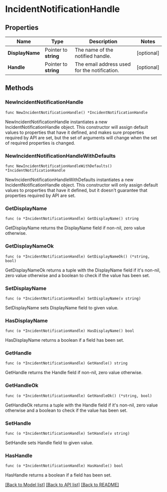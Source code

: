 # IncidentNotificationHandle

## Properties

| Name            | Type                  | Description                                  | Notes      |
| --------------- | --------------------- | -------------------------------------------- | ---------- |
| **DisplayName** | Pointer to **string** | The name of the notified handle.             | [optional] |
| **Handle**      | Pointer to **string** | The email address used for the notification. | [optional] |

## Methods

### NewIncidentNotificationHandle

`func NewIncidentNotificationHandle() *IncidentNotificationHandle`

NewIncidentNotificationHandle instantiates a new IncidentNotificationHandle object.
This constructor will assign default values to properties that have it defined,
and makes sure properties required by API are set, but the set of arguments
will change when the set of required properties is changed.

### NewIncidentNotificationHandleWithDefaults

`func NewIncidentNotificationHandleWithDefaults() *IncidentNotificationHandle`

NewIncidentNotificationHandleWithDefaults instantiates a new IncidentNotificationHandle object.
This constructor will only assign default values to properties that have it defined,
but it doesn't guarantee that properties required by API are set.

### GetDisplayName

`func (o *IncidentNotificationHandle) GetDisplayName() string`

GetDisplayName returns the DisplayName field if non-nil, zero value otherwise.

### GetDisplayNameOk

`func (o *IncidentNotificationHandle) GetDisplayNameOk() (*string, bool)`

GetDisplayNameOk returns a tuple with the DisplayName field if it's non-nil, zero value otherwise
and a boolean to check if the value has been set.

### SetDisplayName

`func (o *IncidentNotificationHandle) SetDisplayName(v string)`

SetDisplayName sets DisplayName field to given value.

### HasDisplayName

`func (o *IncidentNotificationHandle) HasDisplayName() bool`

HasDisplayName returns a boolean if a field has been set.

### GetHandle

`func (o *IncidentNotificationHandle) GetHandle() string`

GetHandle returns the Handle field if non-nil, zero value otherwise.

### GetHandleOk

`func (o *IncidentNotificationHandle) GetHandleOk() (*string, bool)`

GetHandleOk returns a tuple with the Handle field if it's non-nil, zero value otherwise
and a boolean to check if the value has been set.

### SetHandle

`func (o *IncidentNotificationHandle) SetHandle(v string)`

SetHandle sets Handle field to given value.

### HasHandle

`func (o *IncidentNotificationHandle) HasHandle() bool`

HasHandle returns a boolean if a field has been set.

[[Back to Model list]](../README.md#documentation-for-models) [[Back to API list]](../README.md#documentation-for-api-endpoints) [[Back to README]](../README.md)
